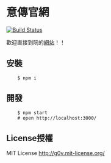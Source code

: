 # 意傳官網
[![Build Status](https://travis-ci.org/i3thuan5/i3thuan5.svg?branch=master)](https://travis-ci.org/i3thuan5/i3thuan5)

歡迎直接到阮的[網站](https://xn--v0qr21b.xn--kpry57d)！！

## 安裝

        $ npm i

## 開發

        $ npm start
        # open http://localhost:3000/


## License授權

MIT License <http://g0v.mit-license.org/>
